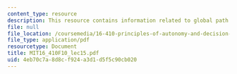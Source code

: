 ```yaml
---
content_type: resource
description: This resource contains information related to global path planning.
file: null
file_location: /coursemedia/16-410-principles-of-autonomy-and-decision-making-fall-2010/4eb70c7a8d8cf924a3d1d5f5c90cb020_MIT16_410F10_lec15.pdf
file_type: application/pdf
resourcetype: Document
title: MIT16_410F10_lec15.pdf
uid: 4eb70c7a-8d8c-f924-a3d1-d5f5c90cb020
---
```

